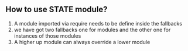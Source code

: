 ## How to use STATE module?

1. A module imported via require needs to be define inside the fallbacks
2. we have got two fallbacks one for modules and the other one for instances of those modules
3. A higher up module can always override a lower module
